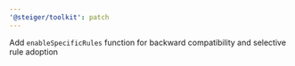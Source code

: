 ```yaml
---
'@steiger/toolkit': patch
---
```


Add `enableSpecificRules` function for backward compatibility and selective rule adoption
